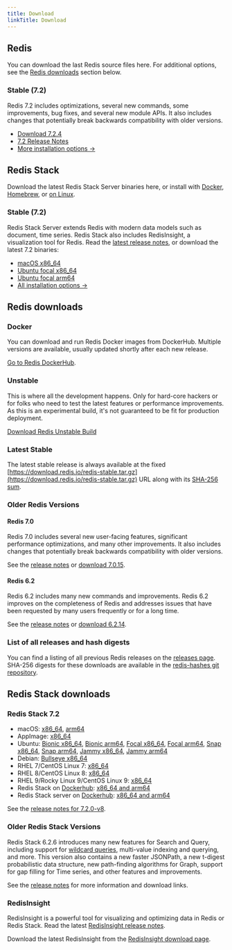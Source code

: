 ```yaml
---
title: Download
linkTitle: Download
---
```

<div class="download-cards">
<div id="download-redis">

## Redis

You can download the last Redis source files here. For additional options, see the [Redis downloads](#redis-downloads) section below.

### Stable (7.2)

Redis 7.2 includes optimizations, several new commands, some improvements, bug fixes, and several new module APIs. It also includes changes that potentially break backwards compatibility with older versions.

* [Download 7.2.4](https://github.com/redis/redis/archive/7.2.4.tar.gz)
* [7.2 Release Notes](https://raw.githubusercontent.com/redis/redis/7.2/00-RELEASENOTES)
* [More installation options ->](#redis-downloads)

</div>

<div id="download-redis-stack">

## Redis Stack

Download the latest Redis Stack Server binaries here, or install with [Docker](/docs/install/install-stack/docker/), [Homebrew](/docs/stack/get-started/install/mac-os), or [on Linux](/docs/stack/get-started/install/linux).

### Stable (7.2)

Redis Stack Server extends Redis with modern data models such as document, time series. Redis Stack also includes RedisInsight, a visualization tool for Redis. Read the [latest release notes](https://github.com/redis-stack/redis-stack/releases/tag/7.2.0-v8), or download the latest 7.2 binaries:

* [macOS x86_64](https://packages.redis.io/redis-stack/redis-stack-server-7.2.0-v8.catalina.x86_64.zip)
* [Ubuntu focal x86_64](https://packages.redis.io/redis-stack/redis-stack-server-7.2.0-v8.focal.x86_64.tar.gz)
* [Ubuntu focal arm64](https://packages.redis.io/redis-stack/redis-stack-server-7.2.0-v8.focal.arm64.tar.gz)
* [All installation options ->](#redis-stack-downloads)
</div>
</div>

<div id="download-details">

## Redis downloads

### Docker

You can download and run Redis Docker images from DockerHub. Multiple versions are available, usually updated shortly after each new release.

[Go to Redis DockerHub](https://hub.docker.com/_/redis).

### Unstable

This is where all the development happens. Only for hard-core hackers or for folks who need to test the latest features or performance improvements. As this is an experimental build, it's not guaranteed to be fit for production deployment.

[Download Redis Unstable Build](https://github.com/redis/redis/archive/unstable.tar.gz)

### Latest Stable

The latest stable release is always available at the fixed [https://download.redis.io/redis-stable.tar.gz](https://download.redis.io/redis-stable.tar.gz) URL along with its [SHA-256 sum](https://download.redis.io/redis-stable.tar.gz.SHA256SUM).

### Older Redis Versions

#### Redis 7.0

Redis 7.0 includes several new user-facing features, significant performance optimizations, and many other improvements. It also includes changes that potentially break backwards compatibility with older versions.

See the [release notes](https://raw.githubusercontent.com/redis/redis/7.0/00-RELEASENOTES) or [download 7.0.15](https://download.redis.io/releases/redis-7.0.15.tar.gz).

#### Redis 6.2

Redis 6.2 includes many new commands and improvements. Redis 6.2 improves on the completeness of Redis and addresses issues that have been requested by many users frequently or for a long time.

See the [release notes](https://raw.githubusercontent.com/redis/redis/6.2/00-RELEASENOTES) or [download 6.2.14](https://download.redis.io/releases/redis-6.2.14.tar.gz).


### List of all releases and hash digests

You can find a listing of all previous Redis releases on the [releases page](https://download.redis.io/releases/). SHA-256 digests for these downloads are available in the [redis-hashes git repository](https://github.com/redis/redis-hashes/).

## Redis Stack downloads

### Redis Stack 7.2

* macOS: [x86_64](https://packages.redis.io/redis-stack/redis-stack-server-7.2.0-v8.catalina.x86_64.zip), [arm64](https://packages.redis.io/redis-stack/redis-stack-server-7.2.0-v8.monterey.arm64.zip)
* AppImage: [x86_64](https://packages.redis.io/redis-stack/redis-stack-server-7.2.0-v8-x86_64.AppImage)
* Ubuntu: [Bionic x86_64](https://packages.redis.io/redis-stack/redis-stack-server-7.2.0-v8.bionic.x86_64.tar.gz), [Bionic arm64](https://packages.redis.io/redis-stack/redis-stack-server-7.2.0-v8.bionic.arm64.tar.gz), [Focal x86_64](https://packages.redis.io/redis-stack/redis-stack-server-7.2.0-v8.focal.x86_64.tar.gz), [Focal arm64](https://packages.redis.io/redis-stack/redis-stack-server-7.2.0-v8.focal.arm64.tar.gz), [Snap x86_64](https://packages.redis.io/redis-stack/redis-stack-server-7.2.0-v8.x86_64.snap), [Snap arm64](https://packages.redis.io/redis-stack/redis-stack-server-7.2.0-v8.arm64.snap), [Jammy x86_64](https://packages.redis.io/redis-stack/redis-stack-server-7.2.0-v8.jammy.x86_64.tar.gz), [Jammy arm64](https://packages.redis.io/redis-stack/redis-stack-server-7.2.0-v8.jammy.arm64.tar.gz)
* Debian: [Bullseye x86_64](https://packages.redis.io/redis-stack/redis-stack-server-7.2.0-v8.bullseye.x86_64.tar.gz)
* RHEL 7/CentOS Linux 7: [x86_64](https://packages.redis.io/redis-stack/redis-stack-server-7.2.0-v8.rhel7.x86_64.tar.gz)
* RHEL 8/CentOS Linux 8: [x86_64](https://packages.redis.io/redis-stack/redis-stack-server-7.2.0-v8.rhel8.x86_64.tar.gz)
* RHEL 9/Rocky Linux 9/CentOS Linux 9: [x86_64](https://packages.redis.io/redis-stack/redis-stack-server-7.2.0-v8.rhel9.x86_64.tar.gz)
* Redis Stack on [Dockerhub](https://hub.docker.com/u/redis): [x86_64 and arm64](https://hub.docker.com/r/redis/redis-stack)
* Redis Stack server on [Dockerhub](https://hub.docker.com/u/redis): [x86_64 and arm64](https://hub.docker.com/r/redis/redis-stack-server)

See the [release notes for 7.2.0-v8](https://github.com/redis-stack/redis-stack/releases/tag/7.2.0-v8).

### Older Redis Stack Versions

Redis Stack 6.2.6 introduces many new features for Search and Query, including support for [wildcard queries](/docs/interact/search-and-query/advanced-concepts/query_syntax/#wildcard-queries), multi-value indexing and querying, and more. This version also contains a new faster JSONPath, a new t-digest probabilistic data structure, new path-finding algorithms for Graph, support for gap filling for Time series, and other features and improvements.

See the [release notes](https://github.com/redis-stack/redis-stack/releases/tag/v6.2.6-v12) for more information and download links.


### RedisInsight

RedisInsight is a powerful tool for visualizing and optimizing data in Redis or Redis Stack. Read the latest [RedisInsight release notes](https://github.com/RedisInsight/RedisInsight/releases).

Download the latest RedisInsight from the [RedisInsight download page](https://redis.com/redis-enterprise/redis-insight/).

</div>

